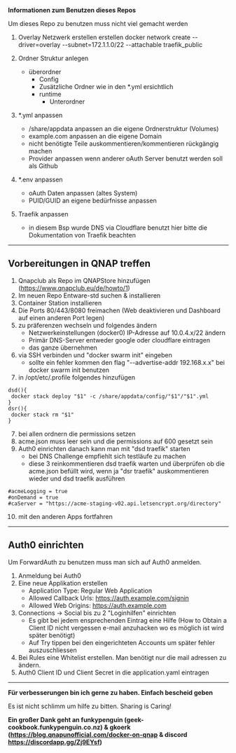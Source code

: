 **Informationen zum Benutzen dieses Repos**

Um dieses Repo zu benutzen muss nicht viel gemacht werden

1. Overlay Netzwerk erstellen erstellen
   docker network create --driver=overlay --subnet=172.1.1.0/22 --attachable traefik_public

2. Ordner Struktur anlegen
   - überordner
     - Config
     - Zusätzliche Ordner wie in den \*.yml ersichtlich
     - runtime
       - Unterordner
3. \*.yml anpassen
   - /share/appdata anpassen an die eigene Ordnerstruktur (Volumes)
   - example.com anpassen an die eigene Domain
   - nicht benötigte Teile auskommentieren/kommentieren rückgängig machen
   - Provider anpassen wenn anderer oAuth Server benutzt werden soll als Github
4. \*.env anpassen
   - oAuth Daten anpassen (altes System)
   - PUID/GUID an eigene bedürfnisse anpassen
5. Traefik anpassen
   - in diesem Bsp wurde DNS via Cloudflare benutzt hier bitte die Dokumentation von Traefik beachten

---

## Vorbereitungen in QNAP treffen

1. Qnapclub als Repo im QNAPStore hinzufügen (https://www.qnapclub.eu/de/howto/1)
2. Im neuen Repo Entware-std suchen & installieren
3. Container Station installieren
4. Die Ports 80/443/8080 freimachen (Web deaktivieren und Dashboard auf einen anderen Port legen)
4. zu präferenzen wechseln und folgendes ändern
   - Netzwerkeinstellungen (docker0) IP-Adresse auf 10.0.4.x/22 ändern
   - Primär DNS-Server entweder google oder cloudflare eintragen
   - das ganze übernehmen
5. via SSH verbinden und "docker swarm init" eingeben
   - sollte ein fehler kommen den flag "--advertise-addr 192.168.x.x" bei docker swarm init benutzen
6. in /opt/etc/.profile folgendes hinzufügen
```
dsd(){
 docker stack deploy "$1" -c /share/appdata/config/"$1"/"$1".yml
}
dsr(){
 docker stack rm "$1"
}
```
7. bei allen ordnern die permissions setzen
8. acme.json muss leer sein und die permissions auf 600 gesetzt sein
9. Auth0 einrichten danach kann man mit "dsd traefik" starten
   - bei DNS Challenge empfiehlt sich testläufe zu machen
   - diese 3 reinkommentieren dsd traefik warten und überprüfen ob die acme.json befüllt wird, wenn ja "dsr traefik" auskommentieren wieder und dsd traefik ausführen
```
#acmeLogging = true
#onDemand = true
#caServer = "https://acme-staging-v02.api.letsencrypt.org/directory"
```
10. mit den anderen Apps fortfahren

---

## Auth0 einrichten

Um ForwardAuth zu benutzen muss man sich auf Auth0 anmelden.

1. Anmeldung bei Auth0
2. Eine neue Applikation erstellen
    - Application Type: Regular Web Application
    - Allowed Callback Urls: https://auth.example.com/signin
    - Allowed Web Origins: https://auth.example.com
3. Connections -> Social bis zu 2 "Loginhilfen" einrichten
    - Es gibt bei jedem ensprechenden Eintrag eine Hilfe (How to Obtain a Client ID nicht vergessen e-mail anzuhacken wo es möglich ist wird später benötigt)
    - Auf Try tippen bei den eingerichteten Accounts um später fehler auszuschliessen
4. Bei Rules eine Whitelist erstellen. Man benötigt nur die mail adressen zu ändern.
5. Auth0 Client ID und Client Secret in die application.yaml eintragen

---

**Für verbesserungen bin ich gerne zu haben. Einfach bescheid geben**

Es ist nicht schlimm um hilfe zu bitten. Sharing is Caring!

**Ein großer Dank geht an funkypenguin (geek-cookbook.funkypenguin.co.nz) & gkoerk (https://blog.qnapunofficial.com/docker-on-qnap & discord https://discordapp.gg/Zj9EYsf)**
